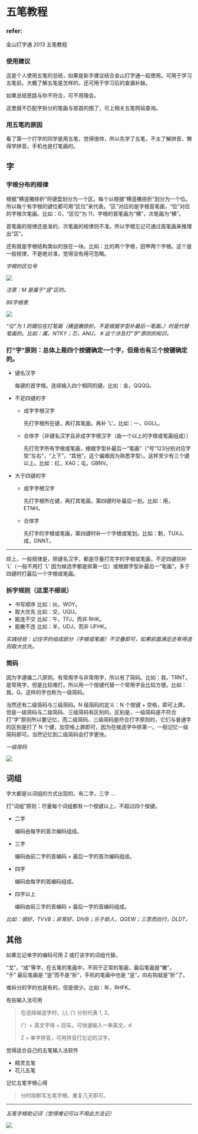 # 五笔教程

### refer:

金山打字通 2013 五笔教程
    
### 使用建议

这是个人使用五笔的总结，如果是新手建议结合金山打字通一起使用。可用于学习五笔前，大概了解五笔是怎样的，还可用于学习后的查漏补缺。

如果总结思路与你不符合，可不用理会。

这里就不匹配字拆分的笔画与部首的图了，可上相关五笔网站查询。

### 用五笔的原因
看了第一个打字的同学是用五笔，觉得很帅，所以先学了五笔，不太了解拼音，懒得学拼音。手机也是打笔画的。

## 字

### 字根分布的规律

根据“横竖撇捺折”将键盘划分为一个区。每个以根据“横竖撇捺折”划分为一个位。所以每个有字根的键位都可用“区位”来代表。“区”对应的是字根首笔画，“位”对应的字根次笔画。比如：G，“区位”为 11，字根的首笔画为“横”，次笔画为“横”。

首笔画的规律还是准的，次笔画的规律则不准。所以字根忘记可通过首笔画来推理出“区”。

还有就是字根结构类似的放在一块。比如：比的两个字根，田甲两个字根。这个是一般规律，不是绝对准，觉得没有用可忽略。

*字根的区位号*

![](./字根的区位号.png)

*注意：M 是属于“竖”区的。*

*86字根表*


![](./86字根表.png)


*“位”为 1 的键位在打笔画（横竖撇捺折。不是根据字型补最后一笔画。）时是代替笔画的。比如：属，NTKY；芯，ANU。    # 这个涉及打“字”原则的知识。*

### 打“字”原则：总体上是四个按键确定一个字，但是也有三个按键确定的。

- 键名汉字

	每键的首字根。连续输入四个相同的键。比如：金，QQQQ。

- 不足四键的字

    - 成字字根汉字
    
        先打字根所在键，再打其笔画，再补 'L'。比如：一，GGLL。
    
    - 合体字（非键名汉字且非成字字根汉字（由一个以上的字根或笔画组成））
    
    	先打完字所有字根或笔画，根据字型补最后一“笔画”（“号”123分别对应字型“左右”，“上下”，“其他”。这个偏难因为熟悉字型）。这样至少有三个键以上。比如：红，XAG；屯，GBNV。

- 大于四键的字

    - 成字字根汉字

        先打字根所在键，再打其笔画，第四键时补最后一划。比如：用，ETNH。

    - 合体字

        先打字的字根或笔画，第四键时补一个字根或笔划。比如：剩，TUXJ。成，DNNT。

---

综上，一般规律是，除键名汉字，都是尽量打完字的字根或笔画，不足四键则补 'L'（一般不用打 'L' 因为候选字都是排第一位）或根据字型补最后一“笔画”。多于四键时打最后一个字根或笔画。

### 拆字规则（这里不细说）

- 书写顺序
	比如：伙，WOY。
- 取大优先
	比如：交，UQU。
- 能连不交
	比如：午，TFJ，而非 RHK。
- 能散不连
	比如：羊，UDJ，而非 UFHK。
                

*实践经验：记住字的组成部分（字根或笔画）不交叠即可，如果前面满足还有得选则取大优先。*
            

### 简码

因为字遵循二八原则，有常用字与非常用字，所以有了简码。比如：我，TRNT，是常用字，但是比较难打。所以用一个按键代替一个常用字会比较方便。比如：我，Q。这样的字也称为一级简码。

当然还有二级简码与三级简码。N 级简码的定义：N 个按键 + 空格，即可上屏。但是一级简码与二级简码、三级简码有区别的。区别是，一级简码是不符合打“字”原则所以要记忆，而二级简码、三级简码是符合打字原则的，它们与普通字的区别是打了 N 个键，加空格上屏即可，因为在候选字中排第一。一般记忆一级简码即可。当然记忆到二级简码会打字更快。

*一级简码*

![](./一级简码.jpg)

## 词组

字大都是以词组的方式出现的，有二字，三字 ... 
        
打“词组”原则：尽量每个词组都有一个按键以上，不超过四个按键。

- 二字

	编码由每字的首次编码组成。
	
- 三字

	编码由前二字的首编码 + 最后一字的首次编码组成。
	
- 四字

	编码由每字的首编码组成。
	
- 四字以上

	编码由前三字的首编码 + 最后一字的首编码组成。

*比如：很好，TVVB；非常好，DIVB；乐于助人，QGEW；三思而后行，DLDT。*

## 其他

如果忘记单字的编码可用 Z 或打该字的词组代替。

“戈”，“成”等字，在五笔的笔画中，不同于正常的笔画，最后笔画是“撇”。  
“于” 最后笔画是 “竖”而不是“折”，手机的笔画中也是 “竖”。向右钩就是“折”了。

难拆分的字的也是有的，但是很少。比如：年，RHFK。

有些输入法可用

> 在选择候选字时，(;), (') 分别代表 1, 2。
> 
> ('）+ 英文字母 + 回车。可快速输入一串英文。d
> 
> Z + 单字拼音，可用拼音打忘记的汉字。


觉得适合自己的五笔输入法软件
- 精灵五笔
- 花儿五笔
            

记忆五笔字根心得

> 分时段默写五笔字根。重复几天即可。

---

*五笔字根助记词（觉得难记可以不用此方法记）*

![](./五笔字根助记词.png)
